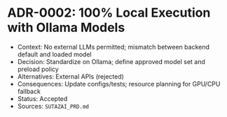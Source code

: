 # ADR-0002: 100% Local Execution with Ollama Models

- Context: No external LLMs permitted; mismatch between backend default and loaded model
- Decision: Standardize on Ollama; define approved model set and preload policy
- Alternatives: External APIs (rejected)
- Consequences: Update configs/tests; resource planning for GPU/CPU fallback
- Status: Accepted
- Sources: `SUTAZAI_PRD.md`
